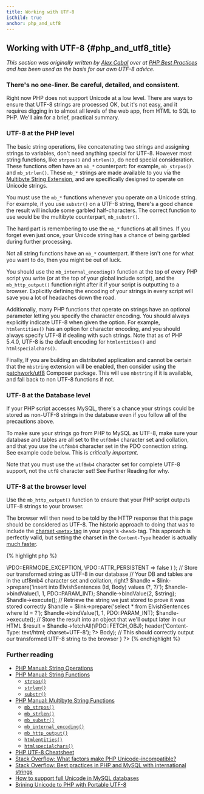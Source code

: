 ```yaml
---
title: Working with UTF-8
isChild: true
anchor: php_and_utf8
---
```


## Working with UTF-8 {#php_and_utf8_title}

_This section was originally written by [Alex Cabal](https://alexcabal.com/) over at
[PHP Best Practices](https://phpbestpractices.org/#utf-8) and has been used as the basis for our own UTF-8 advice_.

### There's no one-liner. Be careful, detailed, and consistent.

Right now PHP does not support Unicode at a low level. There are ways to ensure that UTF-8 strings are processed OK,
but it's not easy, and it requires digging in to almost all levels of the web app, from HTML to SQL to PHP. We'll aim
for a brief, practical summary.

### UTF-8 at the PHP level

The basic string operations, like concatenating two strings and assigning strings to variables, don't need anything
special for UTF-8. However most string functions, like `strpos()` and `strlen()`, do need special consideration. These
functions often have an `mb_*` counterpart: for example, `mb_strpos()` and `mb_strlen()`. These `mb_*` strings are made
available to you via the [Multibyte String Extension], and are specifically designed to operate on Unicode strings.

You must use the `mb_*` functions whenever you operate on a Unicode string. For example, if you use `substr()` on a
UTF-8 string, there's a good chance the result will include some garbled half-characters. The correct function to use
would be the multibyte counterpart, `mb_substr()`.

The hard part is remembering to use the `mb_*` functions at all times. If you forget even just once, your Unicode
string has a chance of being garbled during further processing.

Not all string functions have an `mb_*` counterpart. If there isn't one for what you want to do, then you might be out
of luck.

You should use the `mb_internal_encoding()` function at the top of every PHP script you write (or at the
top of your global include script), and the `mb_http_output()` function right after it if your script is outputting to
a browser. Explicitly defining the encoding of your strings in every script will save you a lot of headaches down the
road.

Additionally, many PHP functions that operate on strings have an optional parameter letting you specify the character
encoding. You should always explicitly indicate UTF-8 when given the option. For example, `htmlentities()` has an
option for character encoding, and you should always specify UTF-8 if dealing with such strings. Note that as of PHP 5.4.0, UTF-8 is the default encoding for `htmlentities()` and `htmlspecialchars()`.

Finally, If you are building an distributed application and cannot be certain that the `mbstring` extension will be
enabled, then consider using the [patchwork/utf8] Composer package. This
will use `mbstring` if it is available, and fall back to non UTF-8 functions if not.

[Multibyte String Extension]: http://php.net/manual/en/book.mbstring.php
[patchwork/utf8]: https://packagist.org/packages/patchwork/utf8

### UTF-8 at the Database level

If your PHP script accesses MySQL, there's a chance your strings could be stored as non-UTF-8 strings in the database
even if you follow all of the precautions above.

To make sure your strings go from PHP to MySQL as UTF-8, make sure your database and tables are all set to the
`utf8mb4` character set and collation, and that you use the `utf8mb4` character set in the PDO connection string. See
example code below. This is _critically important_.

Note that you must use the `utf8mb4` character set for complete UTF-8 support, not the `utf8` character set! See
Further Reading for why.

### UTF-8 at the browser level

Use the `mb_http_output()` function to ensure that your PHP script outputs UTF-8 strings to your browser.

The browser will then need to be told by the HTTP response that this page should be considered as UTF-8. The historic approach to doing that was to include the [charset `<meta>` tag](http://htmlpurifier.org/docs/enduser-utf8.html) in your page's `<head>` tag. This approach is perfectly valid, but setting the charset in the `Content-Type` header is actually [much faster](https://developers.google.com/speed/docs/best-practices/rendering#SpecifyCharsetEarly).

{% highlight php %}
<?php
// Tell PHP that we're using UTF-8 strings until the end of the script
mb_internal_encoding('UTF-8');

// Tell PHP that we'll be outputting UTF-8 to the browser
mb_http_output('UTF-8');

// Our UTF-8 test string
$string = 'Êl síla erin lû e-govaned vîn.';

// Transform the string in some way with a multibyte function
// Note how we cut the string at a non-Ascii character for demonstration purposes
$string = mb_substr($string, 0, 15);

// Connect to a database to store the transformed string
// See the PDO example in this document for more information
// Note the `set names utf8mb4` commmand!
$link = new \PDO(
                    'mysql:host=your-hostname;dbname=your-db;charset=utf8mb4',
                    'your-username',
                    'your-password',
                    array(
                        \PDO::ATTR_ERRMODE => \PDO::ERRMODE_EXCEPTION,
                        \PDO::ATTR_PERSISTENT => false
                    )
                );

// Store our transformed string as UTF-8 in our database
// Your DB and tables are in the utf8mb4 character set and collation, right?
$handle = $link->prepare('insert into ElvishSentences (Id, Body) values (?, ?)');
$handle->bindValue(1, 1, PDO::PARAM_INT);
$handle->bindValue(2, $string);
$handle->execute();

// Retrieve the string we just stored to prove it was stored correctly
$handle = $link->prepare('select * from ElvishSentences where Id = ?');
$handle->bindValue(1, 1, PDO::PARAM_INT);
$handle->execute();

// Store the result into an object that we'll output later in our HTML
$result = $handle->fetchAll(\PDO::FETCH_OBJ);

header('Content-Type: text/html; charset=UTF-8');
?><!doctype html>
<html>
    <head>
        <meta charset="UTF-8">
        <title>UTF-8 test page</title>
    </head>
    <body>
        <?php
        foreach($result as $row){
            print($row->Body);  // This should correctly output our transformed UTF-8 string to the browser
        }
        ?>
    </body>
</html>
{% endhighlight %}

### Further reading

* [PHP Manual: String Operations](http://php.net/manual/en/language.operators.string.php)
* [PHP Manual: String Functions](http://php.net/manual/en/ref.strings.php)
    * [`strpos()`](http://php.net/manual/en/function.strpos.php)
    * [`strlen()`](http://php.net/manual/en/function.strlen.php)
    * [`substr()`](http://php.net/manual/en/function.substr.php)
* [PHP Manual: Multibyte String Functions](http://php.net/manual/en/ref.mbstring.php)
    * [`mb_strpos()`](http://php.net/manual/en/function.mb-strpos.php)
    * [`mb_strlen()`](http://php.net/manual/en/function.mb-strlen.php)
    * [`mb_substr()`](http://php.net/manual/en/function.mb-substr.php)
    * [`mb_internal_encoding()`](http://php.net/manual/en/function.mb-internal-encoding.php)
    * [`mb_http_output()`](http://php.net/manual/en/function.mb-http-output.php)
    * [`htmlentities()`](http://php.net/manual/en/function.htmlentities.php)
    * [`htmlspecialchars()`](http://www.php.net/manual/en/function.htmlspecialchars.php)
* [PHP UTF-8 Cheatsheet](http://blog.loftdigital.com/blog/php-utf-8-cheatsheet)
* [Stack Overflow: What factors make PHP Unicode-incompatible?](http://stackoverflow.com/questions/571694/what-factors-make-php-unicode-incompatible)
* [Stack Overflow: Best practices in PHP and MySQL with international strings](http://stackoverflow.com/questions/140728/best-practices-in-php-and-mysql-with-international-strings)
* [How to support full Unicode in MySQL databases](http://mathiasbynens.be/notes/mysql-utf8mb4)
* [Brining Unicode to PHP with Portable UTF-8](http://www.sitepoint.com/bringing-unicode-to-php-with-portable-utf8/)
